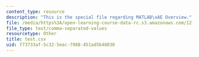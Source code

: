 ```yaml
---
content_type: resource
description: "This is the special file regarding MATLAB\xAE Overview."
file: /media/https%3A/open-learning-course-data-rc.s3.amazonaws.com/12-335-experimental-atmospheric-chemistry-fall-2014/f73733af5c325eac7988451ad5b48030_test.csv
file_type: text/comma-separated-values
resourcetype: Other
title: test.csv
uid: f73733af-5c32-5eac-7988-451ad5b48030
---
```

